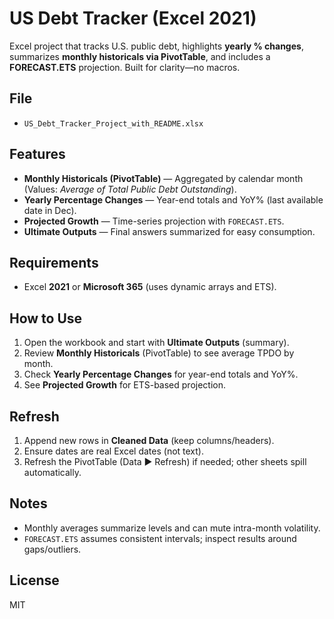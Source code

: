 # US Debt Tracker (Excel 2021)

Excel project that tracks U.S. public debt, highlights **yearly % changes**, summarizes **monthly historicals via PivotTable**, and includes a **FORECAST.ETS** projection. Built for clarity—no macros.

## File
- `US_Debt_Tracker_Project_with_README.xlsx`

## Features
- **Monthly Historicals (PivotTable)** — Aggregated by calendar month (Values: *Average of Total Public Debt Outstanding*).
- **Yearly Percentage Changes** — Year-end totals and YoY% (last available date in Dec).
- **Projected Growth** — Time-series projection with `FORECAST.ETS`.
- **Ultimate Outputs** — Final answers summarized for easy consumption.

## Requirements
- Excel **2021** or **Microsoft 365** (uses dynamic arrays and ETS).

## How to Use
1. Open the workbook and start with **Ultimate Outputs** (summary).
2. Review **Monthly Historicals** (PivotTable) to see average TPDO by month.
3. Check **Yearly Percentage Changes** for year-end totals and YoY%.
4. See **Projected Growth** for ETS-based projection.

## Refresh
1. Append new rows in **Cleaned Data** (keep columns/headers).
2. Ensure dates are real Excel dates (not text).
3. Refresh the PivotTable (Data ▶ Refresh) if needed; other sheets spill automatically.

## Notes
- Monthly averages summarize levels and can mute intra-month volatility.
- `FORECAST.ETS` assumes consistent intervals; inspect results around gaps/outliers.

## License
MIT
